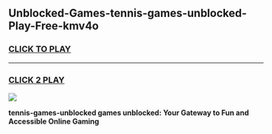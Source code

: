 
## Unblocked-Games-tennis-games-unblocked-Play-Free-kmv4o
<h3>
<a href="https://premium76.site?title=tennis-games-unblocked&ref=17A">CLICK TO PLAY</a></h3>
<hr>

<h3>
<a href="https://premium76.site?title=tennis-games-unblocked&ref=17A">CLICK 2 PLAY</a>
  
</h3>

<a href="https://premium76.site?title=tennis-games-unblocked&ref=17A"><img src="https://clearcache.store/games.png"></a>


**tennis-games-unblocked games unblocked: Your Gateway to Fun and Accessible Online Gaming**
